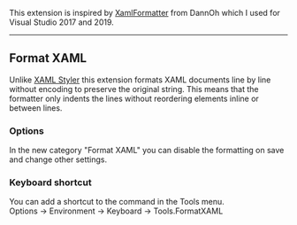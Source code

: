 This extension is inspired by [XamlFormatter][1] from DannOh which I used for Visual Studio 2017 and 2019.
___
## Format XAML

Unlike [XAML Styler][2] this extension formats XAML documents line by line without encoding to preserve the original string. This means that the formatter only indents the lines without reordering elements inline or between lines.  

### Options
In the new category "Format XAML" you can disable the formatting on save and change other settings.  

### Keyboard shortcut
You can add a shortcut to the command in the Tools menu.  
Options -> Environment -> Keyboard -> Tools.FormatXAML  

[1]: https://marketplace.visualstudio.com/items?itemName=DannOh.XamlFormatter
[2]: https://marketplace.visualstudio.com/items?itemName=TeamXavalon.XAMLStyler
